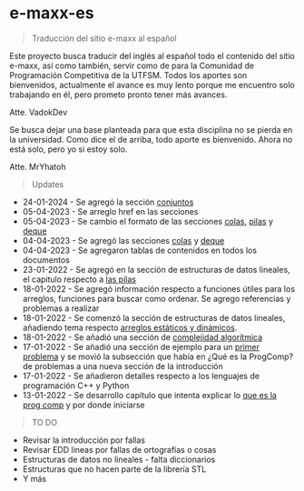 # e-maxx-es

> Traducción del sitio e-maxx al español

Este proyecto busca traducir del inglés al español todo el contenido del sitio e-maxx, así como también, servir como de para la Comunidad de Programación Competitiva de la UTFSM. Todos los aportes son bienvenidos, actualmente el avance es muy lento porque me encuentro solo trabajando en él, pero prometo pronto tener más avances.

Atte. VadokDev

Se busca dejar una base planteada para que esta disciplina no se pierda en la universidad. Como dice el de arriba, todo aporte es bienvenido. Ahora no está solo, pero yo si estoy solo.

Atte. MrYhatoh

> Updates

* 24-01-2024 - Se agregó la sección [conjuntos](edd_no_lineales/set.md)
* 05-04-2023 - Se arreglo href en las secciones
* 05-04-2023 - Se cambio el formato de las secciones [colas](edd_lineales/colas.md), [pilas](edd_lineales/pilas.md) y [deque](edd_lineales/deque.md)
* 04-04-2023 - Se agregó las secciones [colas](edd_lineales/colas.md) y [deque](edd_lineales/deque.md)
* 04-04-2023 - Se agregaron tablas de contenidos en todos los documentos
* 23-01-2022 - Se agregó en la sección de estructuras de datos lineales, el capitulo respecto a [las pilas](edd_lineales/pilas.md)
* 18-01-2022 - Se agregó información respecto a funciones útiles para los arreglos, funciones para buscar como ordenar. Se agrego referencias y problemas a realizar
* 18-01-2022 - Se comenzó la sección de estructuras de datos lineales, añadiendo tema respecto [arreglos estáticos y dinámicos](edd_lineales/arreglos.md).
* 18-01-2022 - Se añadió una sección de [complejidad algorítmica](/introduccion/complejidad.md)
* 17-01-2022 - Se añadió una sección de ejemplo para un [primer problema](introduccion/primer_problema.md) y se movió la subsección que había en ¿Qué es la ProgComp? de problemas a una nueva sección de la introducción
* 17-01-2022 - Se añadieron detalles respecto a los lenguajes de programación C++ y Python
* 13-01-2022 - Se desarrollo capítulo que intenta explicar lo [que es la prog comp](introduccion/que_es_cp.md) y por donde iniciarse 

> TO DO

* Revisar la introducción por fallas
* Revisar EDD lineas por fallas de ortografías o cosas
* Estructuras de datos no líneales - falta diccionarios
* Estructuras que no hacen parte de la librería STL
* Y más

